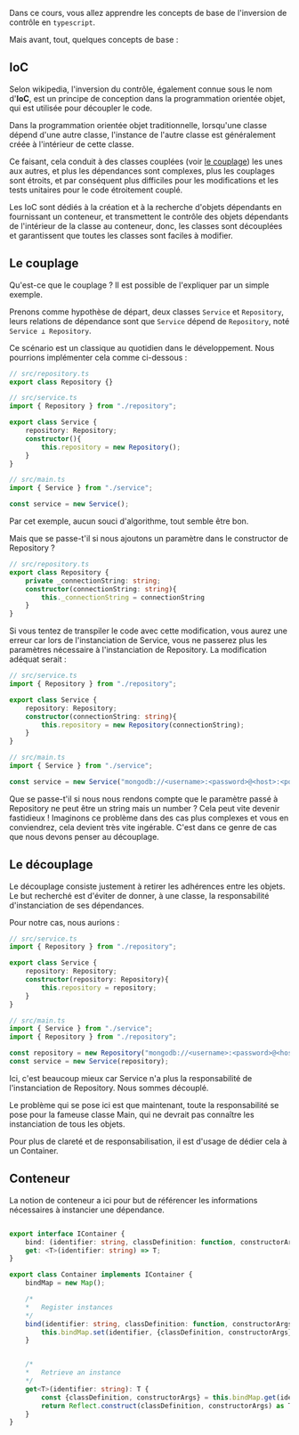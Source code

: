 Dans ce cours, vous allez apprendre les concepts de base de l'inversion de contrôle en `typescript`.


Mais avant, tout, quelques concepts de base :

## IoC

Selon wikipedia, l'inversion du contrôle, également connue sous le nom d'**IoC**, est un principe de conception dans la programmation orientée objet, qui est utilisée pour découpler le code.

Dans la programmation orientée objet traditionnelle, lorsqu'une classe dépend d'une autre classe, l'instance de l'autre classe est généralement créée à l'intérieur de cette classe. 

Ce faisant, cela conduit à des classes couplées (voir [le couplage](#le-couplage)) les unes aux autres, et plus les dépendances sont complexes, plus les couplages sont étroits, et par conséquent plus difficiles pour les modifications et les tests unitaires pour le code étroitement couplé. 

Les IoC sont dédiés à la création et à la recherche d'objets dépendants en fournissant un conteneur, et transmettent le contrôle des objets dépendants de l'intérieur de la classe au conteneur, donc, les classes sont découplées et garantissent que toutes les classes sont faciles à modifier.

## Le couplage

Qu'est-ce que le couplage ? Il est possible de l'expliquer par un simple exemple.

Prenons comme hypothèse de départ, deux classes `Service` et `Repository`, leurs relations de dépendance sont que `Service` dépend de `Repository`, noté `Service ⊥ Repository`.

Ce scénario est un classique au quotidien dans le développement. Nous pourrions implémenter cela comme ci-dessous :


```typescript
// src/repository.ts
export class Repository {}
```

```typescript
// src/service.ts
import { Repository } from "./repository";

export class Service {
    repository: Repository;
    constructor(){
        this.repository = new Repository();
    }
}
```

```typescript
// src/main.ts
import { Service } from "./service";

const service = new Service();
```


Par cet exemple, aucun souci d'algorithme, tout semble être bon. 

Mais que se passe-t'il si nous ajoutons un paramètre dans le constructor de Repository ?

```typescript
// src/repository.ts
export class Repository {
    private _connectionString: string;
    constructor(connectionString: string){
        this._connectionString = connectionString
    }
}
```

Si vous tentez de transpiler le code avec cette modification, vous aurez une erreur car lors de l'instanciation de Service, vous ne passerez plus les paramètres nécessaire à l'instanciation de Repository. La modification adéquat serait : 

```typescript
// src/service.ts
import { Repository } from "./repository";

export class Service {
    repository: Repository;
    constructor(connectionString: string){
        this.repository = new Repository(connectionString);
    }
}

// src/main.ts
import { Service } from "./service";

const service = new Service("mongodb://<username>:<password>@<host>:<port>");
```

Que se passe-t'il si nous nous rendons compte que le paramètre passé à Repository ne peut être un string mais un number ? Cela peut vite devenir fastidieux ! Imaginons ce problème dans des cas plus complexes et vous en conviendrez, cela devient très vite ingérable. C'est dans ce genre de cas que nous devons penser au découplage.

## Le découplage

Le découplage consiste justement à retirer les adhérences entre les objets. Le but recherché est d'éviter de donner, à une classe, la responsabilité d'instanciation de ses dépendances.

Pour notre cas, nous aurions :


```typescript
// src/service.ts
import { Repository } from "./repository";

export class Service {
    repository: Repository;
    constructor(repository: Repository){
        this.repository = repository;
    }
}
```

```typescript
// src/main.ts
import { Service } from "./service";
import { Repository } from "./repository";

const repository = new Repository("mongodb://<username>:<password>@<host>:<port>");
const service = new Service(repository);
```

Ici, c'est beaucoup mieux car Service n'a plus la responsabilité de l'instanciation de Repository. Nous sommes découplé.

Le problème qui se pose ici est que maintenant, toute la responsabilité se pose pour la fameuse classe Main, qui ne devrait pas connaître les instanciation de tous les objets.

Pour plus de clareté et de responsabilisation, il est d'usage de dédier cela à un Container.

## Conteneur

La notion de conteneur a ici pour but de référencer les informations nécessaires à instancier une dépendance.

```ts

export interface IContainer {
    bind: (identifier: string, classDefinition: function, constructorArgs: any[]) => void;
    get: <T>(identifier: string) => T;
}

export class Container implements IContainer {
    bindMap = new Map();

    /*
    *   Register instances
    */
    bind(identifier: string, classDefinition: function, constructorArgs: any[]){
        this.bindMap.set(identifier, {classDefinition, constructorArgs});
    }


    /*
    *   Retrieve an instance
    */
    get<T>(identifier: string): T {
        const {classDefinition, constructorArgs} = this.bindMap.get(identifier);
        return Reflect.construct(classDefinition, constructorArgs) as T;        
    }
}
```
